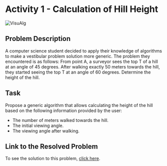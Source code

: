 # Activity 1 - Calculation of Hill Height

![VisuAlg](https://img.shields.io/badge/VisuAlg-1575F9?style=for-the-badge&logoColor=white)

## Problem Description

A computer science student decided to apply their knowledge of algorithms to make a vestibular problem solution more generic. The problem they encountered is as follows: From point A, a surveyor sees the top T of a hill at an angle of 45 degrees. After walking exactly 50 meters towards the hill, they started seeing the top T at an angle of 60 degrees. Determine the height of the hill.

## Task

Propose a generic algorithm that allows calculating the height of the hill based on the following information provided by the user:

- The number of meters walked towards the hill.
- The initial viewing angle.
- The viewing angle after walking.

## Link to the Resolved Problem

To see the solution to this problem, [click here](/2020_2/CAP/Cycle1/Challenges/T1/T1.alg).